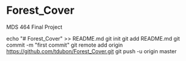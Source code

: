 # Forest_Cover
MDS 464 Final Project

echo "# Forest_Cover" >> README.md
git init
git add README.md
git commit -m "first commit"
git remote add origin https://github.com/tdubon/Forest_Cover.git
git push -u origin master
